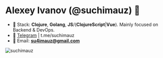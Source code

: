 <h1 align="left">Alexey Ivanov (@suchimauz) 🤙</h1>

- 🤖 Stack: **Clojure**, **Golang**, **JS**/(**ClojureScript**|**Vue**). Mainly focused on Backend & DevOps.
- 📝 <a href="https://t.me/suchimauz"  target="blank">Telegram</a> | t.me/suchimauz
- 📩 Email: **su4imauz@gmail.com**

<p>&nbsp;<img align="left" src="https://github-readme-stats.vercel.app/api?username=suchimauz&show_icons=true&hide_title=true&count_private=true&include_all_commits=true&layout=compact" alt="suchimauz" /></p>
